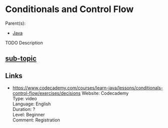 # Conditionals and Control Flow

Parent(s):
- [Java](./java.md)

TODO Description

## [sub-topic](./sub-topic.md)

## Links
- https://www.codecademy.com/courses/learn-java/lessons/conditionals-control-flow/exercises/decisions
  Website: Codecademy  
  Type: video  
  Language: English  
  Duration: ?  
  Level: Beginner  
  Comment: Registration  
